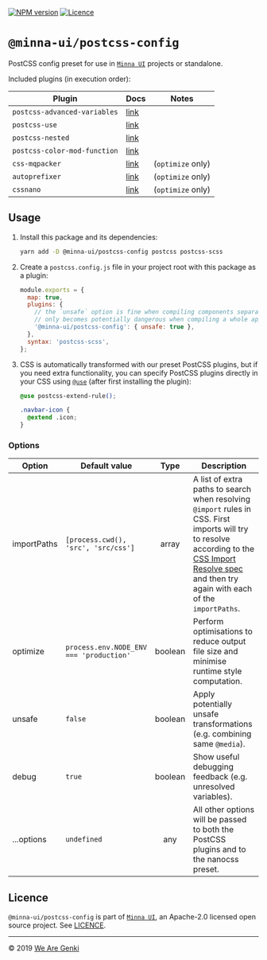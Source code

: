 [![NPM version](https://img.shields.io/npm/v/@minna-ui/postcss-config.svg)](https://www.npmjs.com/package/@minna-ui/postcss-config)
[![Licence](https://img.shields.io/npm/l/@minna-ui/postcss-config.svg)](https://github.com/WeAreGenki/minna-ui/blob/master/LICENCE)

# `@minna-ui/postcss-config`

PostCSS config preset for use in [`Minna UI`](https://github.com/WeAreGenki/minna-ui) projects or standalone.

Included plugins (in execution order):

<!-- lint disable table-pipe-alignment -->
<!-- prettier-ignore -->
| Plugin | Docs | Notes |
| --- | --- | --- |
| `postcss-advanced-variables` | [link](https://github.com/jonathantneal/postcss-advanced-variables) | |
| `postcss-use` | [link](https://github.com/postcss/postcss-use) | |
| `postcss-nested` | [link](https://github.com/postcss/postcss-nested) | |
| `postcss-color-mod-function` | [link](https://github.com/jonathantneal/postcss-color-mod-function) | |
| `css-mqpacker` | [link](https://github.com/hail2u/node-css-mqpacker) | (`optimize` only) |
| `autoprefixer` | [link](https://github.com/postcss/autoprefixer) | (`optimize` only) |
| `cssnano` | [link](https://github.com/cssnano/cssnano) | (`optimize` only) |

<!-- lint enable -->

## Usage

1. Install this package and its dependencies:

   ```sh
   yarn add -D @minna-ui/postcss-config postcss postcss-scss
   ```

1. Create a `postcss.config.js` file in your project root with this package as a plugin:

   ```js
   module.exports = {
     map: true,
     plugins: {
       // the `unsafe` option is fine when compiling components separately, it
       // only becomes potentially dangerous when compiling a whole app
       '@minna-ui/postcss-config': { unsafe: true },
     },
     syntax: 'postcss-scss',
   };
   ```

1. CSS is automatically transformed with our preset PostCSS plugins, but if you need extra functionality, you can specify PostCSS plugins directly in your CSS using [`@use`](https://github.com/postcss/postcss-use) (after first installing the plugin):

   ```css
   @use postcss-extend-rule();

   .navbar-icon {
     @extend .icon;
   }
   ```

### Options

<!-- lint disable table-pipe-alignment -->
<!-- prettier-ignore -->
| Option | Default value | Type | Description |
| --- | --- | :---: | --- |
| importPaths | `[process.cwd(), 'src', 'src/css']` | array | A list of extra paths to search when resolving `@import` rules in CSS. First imports will try to resolve according to the [CSS Import Resolve spec](https://jonathantneal.github.io/css-import-resolve/) and then try again with each of the `importPaths`. |
| optimize | `process.env.NODE_ENV === 'production'` | boolean | Perform optimisations to reduce output file size and minimise runtime style computation. |
| unsafe | `false` | boolean | Apply potentially unsafe transformations (e.g. combining same `@media`). |
| debug | `true` | boolean | Show useful debugging feedback (e.g. unresolved variables). |
| ...options | `undefined` | any | All other options will be passed to both the PostCSS plugins and to the nanocss preset. |

<!-- lint enable -->

## Licence

`@minna-ui/postcss-config` is part of [`Minna UI`](https://github.com/WeAreGenki/minna-ui), an Apache-2.0 licensed open source project. See [LICENCE](https://github.com/WeAreGenki/minna-ui/blob/master/LICENCE).

---

© 2019 [We Are Genki](https://wearegenki.com)
